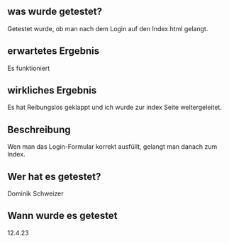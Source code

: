 ## was wurde getestet?
Getestet wurde, ob man nach dem Login auf den Index.html gelangt.

## erwartetes Ergebnis
Es funktioniert

## wirkliches Ergebnis
Es hat Reibungslos geklappt und ich wurde zur index Seite weitergeleitet.

## Beschreibung
Wen man das Login-Formular korrekt ausfüllt, gelangt man danach zum Index. 

## Wer hat es getestet?
Dominik Schweizer

## Wann wurde es getestet
12.4.23